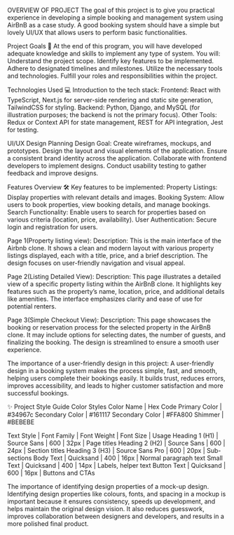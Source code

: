 OVERVIEW OF PROJECT
The goal of this project is to give you practical experience in developing a simple booking and management system using AirBnB as a case study. A good booking system should have a simple but lovely UI/UX that allows users to perform basic functionalities.

Project Goals 🎯
At the end of this program, you will have developed adequate knowledge and skills to implement any type of system. You will:
Understand the project scope.
Identify key features to be implemented.
Adhere to designated timelines and milestones.
Utilize the necessary tools and technologies.
Fulfill your roles and responsibilities within the project.

Technologies Used 💻
Introduction to the tech stack:
Frontend: React with TypeScript, Next.js for server-side rendering and static site generation, TailwindCSS for styling.
Backend: Python, Django, and MySQL (for illustration purposes; the backend is not the primary focus).
Other Tools: Redux or Context API for state management, REST for API integration, Jest for testing.

UI/UX Design Planning
Design Goal:
Create wireframes, mockups, and prototypes.
Design the layout and visual elements of the application.
Ensure a consistent brand identity across the application.
Collaborate with frontend developers to implement designs.
Conduct usability testing to gather feedback and improve designs.

Features Overview 🛠️
Key features to be implemented:
Property Listings: Display properties with relevant details and images.
Booking System: Allow users to book properties, view booking details, and manage bookings.
Search Functionality: Enable users to search for properties based on various criteria (location, price, availability).
User Authentication: Secure login and registration for users.

Page 1(Property listing view):
Description: 
  This is the main interface of the Airbnb clone. It shows a clean and modern layout with various property listings displayed, each with a title, price, and a brief description. The design focuses on user-friendly navigation and visual appeal.

Page 2(Listing Detailed View):
Description:
  This page illustrates a detailed view of a specific property listing within the AirBnB clone. It highlights key features such as the property’s name, location, price, and additional details like amenities. The interface emphasizes clarity and ease of use for potential renters.

Page 3(Simple Checkout View):
Description: 
  This page showcases the booking or reservation process for the selected property in the AirBnB clone. It may include options for selecting dates, the number of guests, and finalizing the booking. The design is streamlined to ensure a smooth user experience.

The importance of a user-friendly design in this project:
A user-friendly design in a booking system makes the process simple, fast, and smooth, helping users complete their bookings easily. It builds trust, reduces errors, improves accessibility, and leads to higher customer satisfaction and more successful bookings.


✨ Project Style Guide
Color Styles
Color Name | Hex Code 
Primary Color | #34967c
Secondary Color | #161117
Secondary Color | #FFA800
Shimmer | #BEBEBE

Text Style | Font Family | Font Weight | Font Size | Usage
Heading 1 (H1) | Source Sans | 600 | 32px | Page titles
Heading 2 (H2) | Source Sans | 600 | 24px | Section titles
Heading 3 (H3) | Source Sans Pro | 600 | 20px | Sub-sections
Body Text | Quicksand | 400 | 16px | Normal paragraph text
Small Text | Quicksand | 400 | 14px | Labels, helper text
Button Text | Quicksand | 600 | 16px | Buttons and CTAs

The importance of identifying design properties of a mock-up design.
Identifying design properties like colours, fonts, and spacing in a mockup is important because it ensures consistency, speeds up development, and helps maintain the original design vision. It also reduces guesswork, improves collaboration between designers and developers, and results in a more polished final product.
